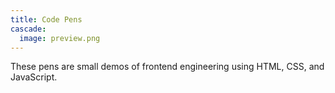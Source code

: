 ```yaml
---
title: Code Pens
cascade:
  image: preview.png
---
```


These pens are small demos of frontend engineering using HTML, CSS, and
JavaScript.
